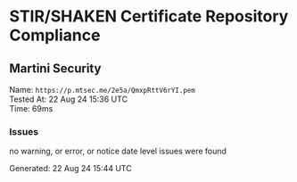# STIR/SHAKEN Certificate Repository Compliance

## Martini Security

Name: `https://p.mtsec.me/2e5a/QmxpRttV6rYI.pem`\
Tested At: 22 Aug 24 15:36 UTC\
Time: 69ms

### Issues

no warning, or error, or notice date level issues were found

Generated: 22 Aug 24 15:44 UTC